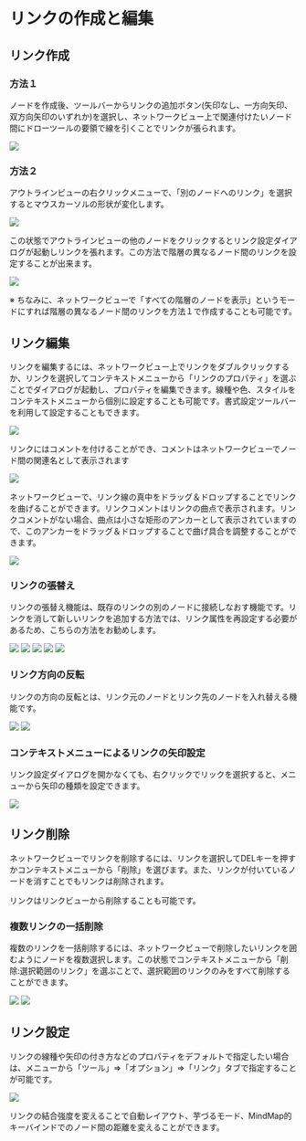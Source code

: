 # リンクの作成と編集
## リンク作成

### 方法１
ノードを作成後、ツールバーからリンクの追加ボタン(矢印なし、一方向矢印、双方向矢印のいずれか)を選択し、ネットワークビュー上で関連付けたいノード間にドローツールの要領で線を引くことでリンクが張られます。

![](/images/addlink1.gif)

### 方法２
アウトラインビューの右クリックメニューで、「別のノードへのリンク」を選択するとマウスカーソルの形状が変化します。

![](/images/addlink2.gif)

この状態でアウトラインビューの他のノードをクリックするとリンク設定ダイアログが起動しリンクを張れます。この方法で階層の異なるノード間のリンクを設定することが出来ます。

![](/images/addlink3.gif)

※ ちなみに、ネットワークビューで「すべての階層のノードを表示」というモードにすれば階層の異なるノード間のリンクを方法１で作成することも可能です。

## リンク編集
リンクを編集するには、ネットワークビュー上でリンクをダブルクリックするか、リンクを選択してコンテキストメニューから「リンクのプロパティ」を選ぶことでダイアログが起動し、プロパティを編集できます。線種や色、スタイルをコンテキストメニューから個別に設定することも可能です。書式設定ツールバーを利用して設定することもできます。

![](/images/linkprop.png)

リンクにはコメントを付けることができ、コメントはネットワークビューでノード間の関連名として表示されます

![](/images/link_a_2_b.png)

ネットワークビューで、リンク線の真中をドラッグ＆ドロップすることでリンクを曲げることができます。リンクコメントはリンクの曲点で表示されます。リンクコメントがない場合、曲点は小さな矩形のアンカーとして表示されていますので、このアンカーをドラッグ＆ドロップすることで曲げ具合を調整することができます。

![](/images/link_curve.png)

### リンクの張替え
リンクの張替え機能は、既存のリンクの別のノードに接続しなおす機能です。リンクを消して新しいリンクを追加する方法では、リンク属性を再設定する必要があるため、こちらの方法をお勧めします。

![](/images/alterlink0.gif)
![](/images/alterlink1.gif)
![](/images/alterlink2.gif)
![](/images/alterlink3.gif)
![](/images/alterlink4.gif)

### リンク方向の反転
リンクの方向の反転とは、リンク元のノードとリンク先のノードを入れ替える機能です。

![](/images/alterlink5.gif)
![](/images/alterlink6.gif)

### コンテキストメニューによるリンクの矢印設定
リンク設定ダイアログを開かなくても、右クリックでリックを選択すると、メニューから矢印の種類を設定できます。

![](/images/context_arrow.png)

## リンク削除
ネットワークビューでリンクを削除するには、リンクを選択してDELキーを押すかコンテキストメニューから「削除」を選びます。また、リンクが付いているノードを消すことでもリンクは削除されます。

リンクはリンクビューから削除することも可能です。

### 複数リンクの一括削除
複数のリンクを一括削除するには、ネットワークビューで削除したいリンクを囲むようにノードを複数選択します。この状態でコンテキストメニューから「削除:選択範囲のリンク」を選ぶことで、選択範囲のリンクのみをすべて削除することができます。

![](/images/deletelinks.png)
![](/images/deletelinks2.png)

## リンク設定
リンクの線種や矢印の付き方などのプロパティをデフォルトで指定したい場合は、メニューから「ツール」⇒「オプション」⇒「リンク」タブで指定することが可能です。

![](/images/link_default_property.png)

リンクの結合強度を変えることで自動レイアウト、芋づるモード、MindMap的キーバインドでのノード間の距離を変えることができます。
